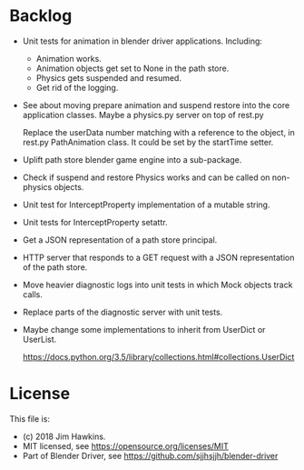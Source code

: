 Backlog
=======

-   Unit tests for animation in blender driver applications. Including:

    -   Animation works.
    -   Animation objects get set to None in the path store.
    -   Physics gets suspended and resumed.
    -   Get rid of the logging.

-   See about moving prepare animation and suspend restore into the core
    application classes. Maybe a physics.py server on top of rest.py
    
    Replace the userData number matching with a reference to the object, in
    rest.py PathAnimation class. It could be set by the startTime setter.
    
-   Uplift path store blender game engine into a sub-package.

-   Check if suspend and restore Physics works and can be called on non-physics
    objects.

-   Unit test for InterceptProperty implementation of a mutable string.

-   Unit tests for InterceptProperty setattr.

-   Get a JSON representation of a path store principal.

-   HTTP server that responds to a GET request with a JSON representation of the
    path store.

-   Move heavier diagnostic logs into unit tests in which Mock objects track
    calls.

-   Replace parts of the diagnostic server with unit tests.

-   Maybe change some implementations to inherit from UserDict or UserList.

    https://docs.python.org/3.5/library/collections.html#collections.UserDict

License
=======
This file is:  

-   (c) 2018 Jim Hawkins.
-   MIT licensed, see https://opensource.org/licenses/MIT
-   Part of Blender Driver, see https://github.com/sjjhsjjh/blender-driver
